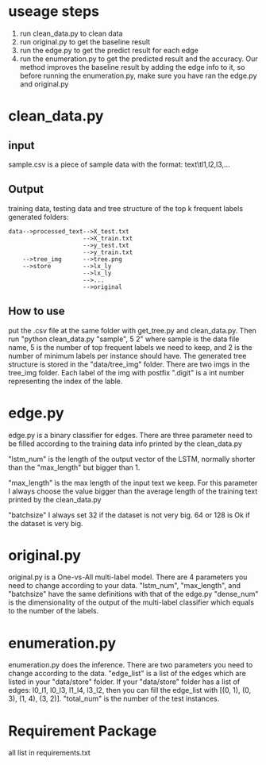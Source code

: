 # useage steps
1. run clean_data.py to clean data
2. run original.py to get the baseline result
3. run the edge.py to get the predict result for each edge
4. run the enumeration.py to get the predicted result and the accuracy. Our method improves the baseline result by adding the edge info to it,
so before running the enumeration.py, make sure you have ran the edge.py and original.py
# clean_data.py
## input
sample.csv is a piece of sample data with the format: text\tl1,l2,l3,...
## Output
training data, testing data and tree structure of the top k frequent labels
generated folders:
```angular2
data-->processed_text-->X_test.txt
                     -->X_train.txt
                     -->y_test.txt 
                     -->y_train.txt
    -->tree_img      -->tree.png
    -->store         -->lx_ly
                     -->lx_ly
                     -->...
                     -->original
```

## How to use
put the .csv file at the same folder with get_tree.py and clean_data.py. 
Then run "python clean_data.py "sample", 5 2" where sample is the data file name, 5 is the number of top frequent labels
we need to keep, and 2 is the number of minimum labels per instance should have. The generated tree structure is stored in the "data/tree_img" folder.
There are two imgs in the tree_img folder. Each label of the img with postfix ".digit" is a int number representing the index of the lable.
# edge.py
edge.py is a binary classifier for edges. 
There are three parameter need to be filled according to the training data info printed by the clean_data.py

"lstm_num" is the length of the output vector of the LSTM, normally shorter than the "max_length" but bigger than 1.

"max_length" is the max length of the input text we keep. For this parameter I always choose the value bigger than the average length of the training text printed by the clean_data.py

"batchsize" I always set 32 if the dataset is not very big. 64 or 128 is Ok if the dataset is very big.
# original.py
original.py is a One-vs-All multi-label model. There are 4 parameters you need to change according to your data.
"lstm_num", "max_length", and "batchsize" have the same definitions with that of the edge.py
"dense_num" is the dimensionality of the output of the multi-label classifier which equals to the number of the labels.
# enumeration.py
enumeration.py does the inference. There are two parameters you need to change according to the data.
"edge_list" is a list of the edges which are listed in your "data/store" folder. If your "data/store" folder has a list of edges: l0_l1, l0_l3, l1_l4, l3_l2,
then you can fill the edge_list with [(0, 1), (0, 3), (1, 4), (3, 2)].
"total_num" is the number of the test instances. 
# Requirement Package
all list in requirements.txt

